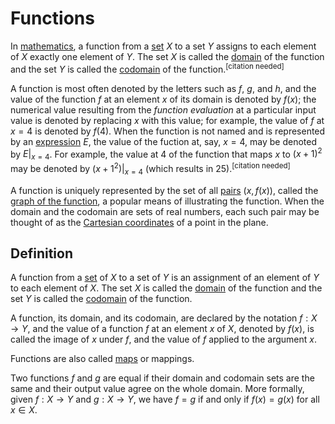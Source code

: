 # Functions

In [mathematics](https://en.wikipedia.org/wiki/Mathematics), a function from a [set](https://en.wikipedia.org/wiki/Set_(mathematics)) $X$ to a set $Y$ assigns to each element of $X$ exactly one element of $Y$. The set $X$ is called the [domain](https://en.wikipedia.org/wiki/Domain_of_a_function) of the function and the set $Y$ is called the [codomain](https://en.wikipedia.org/wiki/Codomain) of the $\mathrm{function.}^\mathrm{[citation\ needed]}$

A function is most often denoted by the letters such as $f$, $g$, and $h$, and the value of the function $f$ at an element $x$ of its domain is denoted by $f(x)$; the numerical value resulting from the _function evaluation_ at a particular input value is denoted by replacing $x$ with this value; for example, the value of $f$ at $x=4$ is denoted by $f(4)$. When the function is not named and is represented by an [expression](https://en.wikipedia.org/wiki/Expression_(mathematics)) $E$, the value of the fuction at, say, $x=4$, may be denoted by $E\vert_{x=4}$. For example, the value at $4$ of the function that maps $x$ to $(x+1)^2$ may be denoted by $(x+1^2)\vert_{x=4}$ $\mathrm{(which\ results\ in\ 25).}^\mathrm{[citation\ needed]}$

A function is uniquely represented by the set of all [pairs](https://en.wikipedia.org/wiki/Pair_(mathematics)) $(x, f(x))$, called the [graph of the function](https://en.wikipedia.org/wiki/Graph_of_a_function), a popular means of illustrating the function. When the domain and the codomain are sets of real numbers, each such pair may be thought of as the [Cartesian coordinates](https://en.wikipedia.org/wiki/Cartesian_coordinates) of a point in the plane.

## Definition

A function from a [set](https://en.wikipedia.org/wiki/Set_(mathematics)) of $X$ to a set of $Y$ is an assignment of an element of $Y$ to each element of $X$. The set $X$ is called the [domain](https://en.wikipedia.org/wiki/Domain_of_a_function) of the function and the set $Y$ is called the [codomain](https://en.wikipedia.org/wiki/Codomain) of the function.

A function, its domain, and its codomain, are declared by the notation $f:X \to Y$, and the value of a function $f$ at an element $x$ of $X$, denoted by $f(x)$, is called the image of $x$ under $f$, and the value of $f$ applied to the argument $x$.

Functions are also called [maps](https://en.wikipedia.org/wiki/Map_(mathematics)) or mappings.

Two functions $f$ and $g$ are equal if their domain and codomain sets are the same and their output value agree on the whole domain. More formally, given $f:X \to Y$ and $g:X \to Y$, we have $f = g$ if and only if $f(x)=g(x)$ for all $x \in X$.
